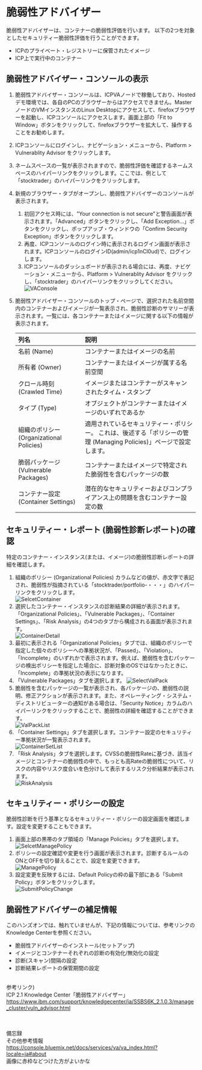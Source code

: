 # 脆弱性アドバイザー

脆弱性アドバイザーは、コンテナーの脆弱性評価を行います。
以下の2つを対象としたセキュリティー脆弱性評価を行うことができます。
- ICPのプライベート・レジストリーに保管されたイメージ
- ICP上で実行中のコンテナー

## 脆弱性アドバイザー・コンソールの表示
1. 脆弱性アドバイザー・コンソールは、ICPVAノードで稼働しており、Hostedデモ環境では、各自のPCのブラウザーからはアクセスできません。MasterノードのVMインスタンスのLinux Desktopにアクセスして、firefoxブラウザーを起動し、ICPコンソールにアクセスします。画面上部の「Fit to Window」ボタンをクリックして、firefoxブラウザーを拡大して、操作することをお勧めします。
1. ICPコンソールにログインし、ナビゲーション・メニューから、Platform > Vulnerablity Advisor をクリックします。
1. ネームスペースの一覧が表示されますので、脆弱性評価を確認するネームスペースのハイパーリンクをクリックします。ここでは、例として「stocktrader」のハイパーリンクをクリックします。
1. 新規のブラウザー・タブがオープンし、脆弱性アドバイザーのコンソールが表示されます。
    1. 初回アクセス時には、"Your connection is not secure"と警告画面が表示されます。「Advanced」ボタンをクリックし、「Add Exception...」ボタンをクリックし、ポップアップ・ウィンドウの「Confirm Security Exception」ボタンをクリックします。
    1. 再度、ICPコンソールのログイン時に表示されるログイン画面が表示されます。ICPコンソールのログインID(admin/icp1nCl0ud)で、ログインします。
    1. ICPコンソールのダッシュボードが表示される場合には、再度、ナビゲーション・メニューから、Platform > Vulnerablity Advisor をクリックし、「stocktrader」のハイパーリンクをクリックしてください。
  <br>![VAConsole](https://github.com/ICpTrial/ICPTrialJapan/blob/master/VA/pics/VA010_console.png)
1. 脆弱性アドバイザー・コンソールのトップ・ページで、選択された名前空間内のコンテナーおよびイメージが一覧表示され、脆弱性診断のサマリーが表示されます。一覧には、各コンテナーまたはイメージに関する以下の情報が表示されます。

    | 列名 | 説明 |
    |:---------------------------------------|:-------------------------------------------------------------------------------------------------------------------------|
    | 名前 (Name)                              | コンテナーまたはイメージの名前|
    |所有者 (Owner)                           |コンテナーまたはイメージが属する名前空間|
    |クロール時刻 (Crawled Time)               |イメージまたはコンテナーがスキャンされたタイム・スタンプ|
    |タイプ (Type)                            |オブジェクトがコンテナーまたはイメージのいずれであるか|
    |組織のポリシー (Organizational Policies)  |適用されているセキュリティー・ポリシー。 これは、後述する「ポリシーの管理 (Managing Policies)」ページで設定します。|
    |脆弱パッケージ (Vulnerable Packages)       |コンテナーまたはイメージで特定された脆弱性を含むパッケージの数|
    |コンテナー設定 (Container Settings)        |潜在的なセキュリティーおよびコンプライアンス上の問題を含むコンテナー設定の数|

## セキュリティー・レポート (脆弱性診断レポート)の確認
特定のコンテナー・インスタンス(または、イメージ)の脆弱性診断レポートの詳細を確認します。
1. 組織のポリシー (Organizational Policies) カラムなどの値が、赤文字で表記され、脆弱性が指摘されている「stocktrader/portfolio-・・・」のハイパーリンクをクリックします。
<br>![SelcetContainer](https://github.com/ICpTrial/ICPTrialJapan/blob/master/VA/pics/VA020_ViolatedContainer.png)
1. 選択したコンテナー・インスタンスの診断結果の詳細が表示されます。「Organizational Policies」、「Vulnerable Packages」、「Container Settings」、「Risk Analysis」の4つのタブから構成される画面が表示されます。
<br>![ContainerDetail](https://github.com/ICpTrial/ICPTrialJapan/blob/master/VA/pics/VA030_Detail01.png)
1. 最初に表示される「Organizational Policies」タブでは、組織のポリシーで指定した個々のポリシーへの準拠状況が、「Passed」、「Violation」、「Incomplete」のいずれかで表示されます。例えば、脆弱性を含むパッケージの検出ポリシーを指定した場合に、診断対象のOSではなかったときに、「Incomplete」の準拠状況の表示になります。
1. 「Vulnerable Packages」タブを選択します。
<by>![SelectValPack](https://github.com/ICpTrial/ICPTrialJapan/blob/master/VA/pics/VA040_SelectVulPackTab.png)
1. 脆弱性を含むパッケージの一覧が表示され、各パッケージの、脆弱性の説明、修正アクションが表示されます。また、オペレーティング・システム・ディストリビューターの通知がある場合は、「Security Notice」カラムのハイパーリンクをクリックすることで、脆弱性の詳細を確認することができます。
<br>![ValPackList](https://github.com/ICpTrial/ICPTrialJapan/blob/master/VA/pics/VA050_ValPackList.png)
1. 「Container Settings」タブを選択します。コンテナー設定のセキュリティー準拠状況が一覧表示されます。
<br>![ContainerSetList](https://github.com/ICpTrial/ICPTrialJapan/blob/master/VA/pics/VA060_ContSettingList.png)
1. 「Risk Analysis」タブを選択します。CVSSの脆弱性Rateに基づき、該当イメージとコンテナーの脆弱性の中で、もっとも高Rateの脆弱性について、リスクの内容やリスク度合いを色分けして表示するリスク分析結果が表示されます。
<br>![RiskAnalysis](https://github.com/ICpTrial/ICPTrialJapan/blob/master/VA/pics/VA070_RiskAnalysis.png)

## セキュリティー・ポリシーの設定
脆弱性診断を行う基準となるセキュリティー・ポリシーの設定画面を確認します。設定を変更することもできます。
1. 画面上部の黒帯のタブ領域の「Manage Policies」タブを選択します。
<br>![SelcetManagePolicy](https://github.com/ICpTrial/ICPTrialJapan/blob/master/VA/pics/VA080_SeclectManagePoliciesTab.png)
1. ポリシーの設定確認や変更を行う画面が表示されます。診断するルールのONとOFFを切り替えることで、設定を変更できます。
<br>![ManagePolicy](https://github.com/ICpTrial/ICPTrialJapan/blob/master/VA/pics/VA090_MngPolicies.png)
1. 設定変更を反映するには、Default Policyの枠の最下部にある「Submit Policy」ボタンをクリックします。
<br>![SubmitPolicyChange](https://github.com/ICpTrial/ICPTrialJapan/blob/master/VA/pics/VA100_SubmitPolicy.png)

## 脆弱性アドバイザーの補足情報
このハンズオンでは、触れていませんが、下記の情報については、参考リンクのKnowledge Centerを参照ください。
- 脆弱性アドバイザーのインストール(セットアップ)
- イメージとコンテナーそれぞれの診断の有効化/無効化の設定
- 診断(スキャン)間隔の設定
- 診断結果レポートの保管期間の設定

<br>参考リンク)<br>
ICP 2.1 Knowledge Center「脆弱性アドバイザー」<br>
https://www.ibm.com/support/knowledgecenter/ja/SSBS6K_2.1.0.3/manage_cluster/vuln_advisor.html

<br><br>
備忘録<br>
その他参考情報
https://console.bluemix.net/docs/services/va/va_index.html?locale=ja#about
<br>画像に赤枠などつけた方がよいかな

